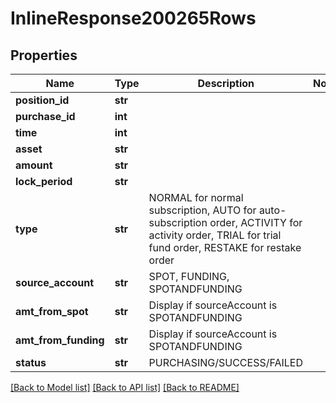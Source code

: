 # InlineResponse200265Rows

## Properties
Name | Type | Description | Notes
------------ | ------------- | ------------- | -------------
**position_id** | **str** |  | 
**purchase_id** | **int** |  | 
**time** | **int** |  | 
**asset** | **str** |  | 
**amount** | **str** |  | 
**lock_period** | **str** |  | 
**type** | **str** | NORMAL for normal subscription, AUTO for auto-subscription order, ACTIVITY for activity order, TRIAL for trial fund order, RESTAKE for restake order | 
**source_account** | **str** | SPOT, FUNDING, SPOTANDFUNDING | 
**amt_from_spot** | **str** | Display if sourceAccount is SPOTANDFUNDING  | 
**amt_from_funding** | **str** | Display if sourceAccount is SPOTANDFUNDING | 
**status** | **str** | PURCHASING/SUCCESS/FAILED | 

[[Back to Model list]](../README.md#documentation-for-models) [[Back to API list]](../README.md#documentation-for-api-endpoints) [[Back to README]](../README.md)

